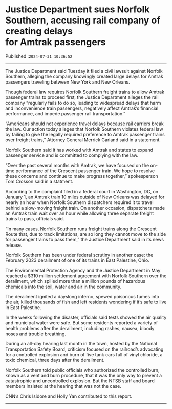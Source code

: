# Justice Department sues Norfolk Southern, accusing rail company of creating delays for Amtrak passengers

Published :`2024-07-31 10:36:52`

---

The Justice Department said Tuesday it filed a civil lawsuit against Norfolk Southern, alleging the company knowingly created large delays for Amtrak passengers traveling between New York and New Orleans.

Though federal law requires Norfolk Southern freight trains to allow Amtrak passenger trains to proceed first, the Justice Department alleges the rail company “regularly fails to do so, leading to widespread delays that harm and inconvenience train passengers, negatively affect Amtrak’s financial performance, and impede passenger rail transportation.”

“Americans should not experience travel delays because rail carriers break the law. Our action today alleges that Norfolk Southern violates federal law by failing to give the legally required preference to Amtrak passenger trains over freight trains,” Attorney General Merrick Garland said in a statement.

Norfolk Southern said it has worked with Amtrak and states to expand passenger service and is committed to complying with the law.

“Over the past several months with Amtrak, we have focused on the on-time performance of the Crescent passenger train. We hope to resolve these concerns and continue to make progress together,” spokesperson Tom Crosson said in a statment.

According to the complaint filed in a federal court in Washington, DC, on January 1, an Amtrak train 10 miles outside of New Orleans was delayed for nearly an hour when Norfolk Southern dispatchers required it to travel behind a slow-moving freight train. On another occasion, dispatchers made an Amtrak train wait over an hour while allowing three separate freight trains to pass, officials said.

“In many cases, Norfolk Southern runs freight trains along the Crescent Route that, due to track limitations, are so long they cannot move to the side for passenger trains to pass them,” the Justice Department said in its news release.

Norfolk Southern has been under federal scrutiny in another case: the February 2023 derailment of one of its trains in East Palestine, Ohio.

The Environmental Protection Agency and the Justice Department in May reached a $310 million settlement agreement with Norfolk Southern over the derailment, which spilled more than a million pounds of hazardous chemicals into the soil, water and air in the community.

The derailment ignited a dayslong inferno, spewed poisonous fumes into the air, killed thousands of fish and left residents wondering if it’s safe to live in East Palestine.

In the weeks following the disaster, officials said tests showed the air quality and municipal water were safe. But some residents reported a variety of health problems after the derailment, including rashes, nausea, bloody noses and trouble breathing.

During an all-day hearing last month in the town, hosted by the National Transportation Safety Board, criticism focused on the railroad’s advocating for a controlled explosion and burn of five tank cars full of vinyl chloride, a toxic chemical, three days after the derailment.

Norfolk Southern told public officials who authorized the controlled burn, known as a vent and burn procedure, that it was the only way to prevent a catastrophic and uncontrolled explosion. But the NTSB staff and board members insisted at the hearing that was not the case.

CNN’s Chris Isidore and Holly Yan contributed to this report.

---

